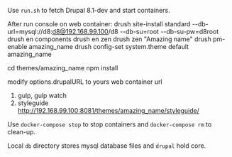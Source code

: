 Use `run.sh` to fetch Drupal 8.1-dev and start containers.

After run console on web container:
drush site-install standard --db-url=mysql://d8:d8@192.168.99.100/d8 --db-su=root --db-su-pw=d8root
drush en components
drush en zen
drush zen "Amazing name"
drush pm-enable amazing_name
drush config-set system.theme default amazing_name

cd themes/amazing_name
npm install

modify options.drupalURL to yours web container url


1) gulp, gulp watch
2) styleguide http://192.168.99.100:8081/themes/amazing_name/styleguide/



Use `docker-compose stop` to stop containers and `docker-compose rm` to clean-up.

Local `db` directory stores mysql database files and `drupal` hold core.
